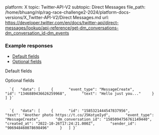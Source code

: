platform: X
topic: Twitter-API-V2
subtopic: Direct Messages
file_path: /home/bhuang/nlp/rag-race-challenge2-2024/platform-docs-versions/X_Twitter-API-V2/Direct Messages.md
url: https://developer.twitter.com/en/docs/twitter-api/direct-messages/lookup/api-reference/get-dm_conversations-dm_conversation_id-dm_events

### Example responses

* [Default fields](#tab0)
* [Optional fields](#tab1)

Default fields

Optional fields

      `{   "data": [     {       "event_type": "MessageCreate",       "id": "1346889436626259968",       "text": "Hello just you..."     }   ] }`
    

      `{   "data": [     {       "id": "1585321444547837956",       "text": "Another photo https://t.co/J5KotyeIyd",       "event_type": "MessageCreate",       "dm_conversation_id": "1585094756761149440",       "created_at": "2022-10-26T17:24:21.000Z",       "sender_id": "906948460078698496"     }   ] }`